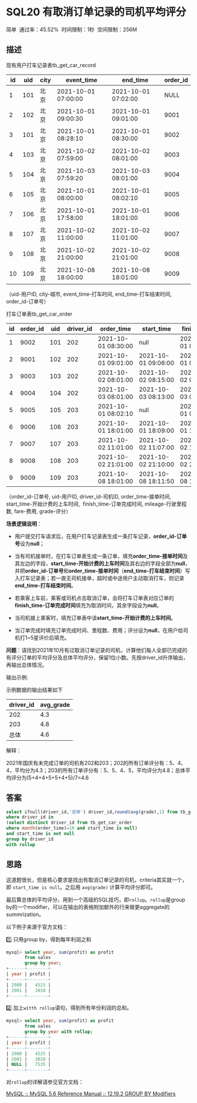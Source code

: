 # SQL20 有取消订单记录的司机平均评分

简单  通过率：45.52%  时间限制：1秒  空间限制：256M

## 描述

现有用户打车记录表tb_get_car_record

| id  | uid | city | event_time          | end_time            | order_id |
| --- | --- | ---- | ------------------- | ------------------- | -------- |
| 1   | 101 | 北京   | 2021-10-01 07:00:00 | 2021-10-01 07:02:00 | NULL     |
| 2   | 102 | 北京   | 2021-10-01 09:00:30 | 2021-10-01 09:01:00 | 9001     |
| 3   | 101 | 北京   | 2021-10-01 08:28:10 | 2021-10-01 08:30:00 | 9002     |
| 4   | 103 | 北京   | 2021-10-02 07:59:00 | 2021-10-02 08:01:00 | 9003     |
| 5   | 104 | 北京   | 2021-10-03 07:59:20 | 2021-10-03 08:01:00 | 9004     |
| 6   | 105 | 北京   | 2021-10-01 08:00:00 | 2021-10-01 08:02:10 | 9005     |
| 7   | 106 | 北京   | 2021-10-01 17:58:00 | 2021-10-01 18:01:00 | 9006     |
| 8   | 107 | 北京   | 2021-10-02 11:00:00 | 2021-10-02 11:01:00 | 9007     |
| 9   | 108 | 北京   | 2021-10-02 21:00:00 | 2021-10-02 21:01:00 | 9008     |
| 10  | 109 | 北京   | 2021-10-08 18:00:00 | 2021-10-08 18:01:00 | 9009     |

（uid-用户ID, city-城市, event_time-打车时间, end_time-打车结束时间, order_id-订单号）

打车订单表tb_get_car_order

| id  | order_id | uid | driver_id | order_time          | start_time          | finish_time         | mileage | fare | grade |
| --- | -------- | --- | --------- | ------------------- | ------------------- | ------------------- | ------- | ---- | ----- |
| 1   | 9002     | 101 | 202       | 2021-10-01 08:30:00 | null                | 2021-10-01 08:31:00 | null    | null | null  |
| 2   | 9001     | 102 | 202       | 2021-10-01 09:01:00 | 2021-10-01 09:06:00 | 2021-10-01 09:31:00 | 10.0    | 41.5 | 5     |
| 3   | 9003     | 103 | 202       | 2021-10-02 08:01:00 | 2021-10-02 08:15:00 | 2021-10-02 08:31:00 | 11.0    | 41.5 | 4     |
| 4   | 9004     | 104 | 202       | 2021-10-03 08:01:00 | 2021-10-03 08:13:00 | 2021-10-03 08:31:00 | 7.5     | 22   | 4     |
| 5   | 9005     | 105 | 203       | 2021-10-01 08:02:10 | null                | 2021-10-01 08:31:00 | null    | null | null  |
| 6   | 9006     | 106 | 203       | 2021-10-01 18:01:00 | 2021-10-01 18:09:00 | 2021-10-01 18:31:00 | 8.0     | 25.5 | 5     |
| 7   | 9007     | 107 | 203       | 2021-10-02 11:01:00 | 2021-10-02 11:07:00 | 2021-10-02 11:31:00 | 9.9     | 30   | 5     |
| 8   | 9008     | 108 | 203       | 2021-10-02 21:01:00 | 2021-10-02 21:10:00 | 2021-10-02 21:31:00 | 13.2    | 38   | 4     |
| 9   | 9009     | 109 | 203       | 2021-10-08 18:01:00 | 2021-10-08 18:11:50 | 2021-10-08 18:51:00 | 13      | 40   | 5     |

（order_id-订单号, uid-用户ID, driver_id-司机ID, order_time-接单时间, start_time-开始计费的上车时间,  finish_time-订单完成时间, mileage-行驶里程数, fare-费用, grade-评分）

**场景逻辑说明**：

- 用户提交打车请求后，在用户打车记录表生成一条打车记录，**order_id-订单号**设为**null**；

- 当有司机接单时，在打车订单表生成一条订单，填充**order_time-接单时间**及其左边的字段，**start_time-开始计费的上车时间**及其右边的字段全部为**null**，并把**order_id-订单号**和**order_time-接单时间**（**end_time-打车结束时间**）写入打车记录表；若一直无司机接单，超时或中途用户主动取消打车，则记录**end_time-打车结束时间**。

- 若乘客上车前，乘客或司机点击取消订单，会将打车订单表对应订单的**finish_time-订单完成时间**填充为取消时间，其余字段设为**null**。

- 当司机接上乘客时，填充订单表中该**start_time-开始计费的上车时间**。

- 当订单完成时填充订单完成时间、里程数、费用；评分设为**null**，在用户给司机打1~5星评价后填充。

**问题**：请找到2021年10月有过取消订单记录的司机，计算他们每人全部已完成的有评分订单的平均评分及总体平均评分，保留1位小数。先按driver_id升序输出，再输出总体情况。

输出示例:  

示例数据的输出结果如下

| driver_id | avg_grade |
| --------- | --------- |
| 202       | 4.3       |
| 203       | 4.8       |
| 总体        | 4.6       |

解释：

2021年国庆有未完成订单的司机有202和203；202的所有订单评分有：5、4、4，平均分为4.3；203的所有订单评分有：5、5、4、5，平均评分为4.8；总体平均评分为(5+4+4+5+5+4+5)/7=4.6

## 答案

```sql
select ifnull(driver_id,'总体') driver_id,round(avg(grade),1) from tb_get_car_order
where driver_id in 
(select distinct driver_id from tb_get_car_order
where month(order_time)=10 and start_time is null)
and start_time is not null
group by driver_id
with rollup
```

## 思路

这道题很长，但是核心要求是找出有取消订单记录的司机，criteria其实就一个，即  `start_time is null`。之后用 `avg(grade)` 计算平均评分即可。

最后算总体的平均评分，用到一个高级的SQL技巧，即`rollup`。`rollup`是group by的一个modifier，可以在输出的表格附加额外的行来做更aggregate的summrization。

以下例子来源于官方文档：

1️⃣ 只用group by，得到每年利润之和

```sql
mysql> select year, sum(profit) as profit
       from sales
       group by year;
+------+--------+
| year | profit |
+------+--------+
| 2000 |   4525 |
| 2001 |   3010 |
+------+--------+
```

2️⃣ 加上`witth rollup`语句，得到所有年份利润的总和。

```sql
mysql> select year, sum(profit) as profit
       from sales
       group by year with rollup;
+------+--------+
| year | profit |
+------+--------+
| 2000 |   4525 |
| 2001 |   3010 |
| NULL |   7535 |
+------+--------+
```

对`rollup`的详解请参见官方文档：

[MySQL :: MySQL 5.6 Reference Manual :: 12.19.2 GROUP BY Modifiers](https://dev.mysql.com/doc/refman/5.6/en/group-by-modifiers.html)


